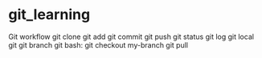 # git_learning
Git workflow
git clone
git add
git commit
git push
git status
git log
git local
git 
git branch
git bash:
git checkout my-branch
git pull
